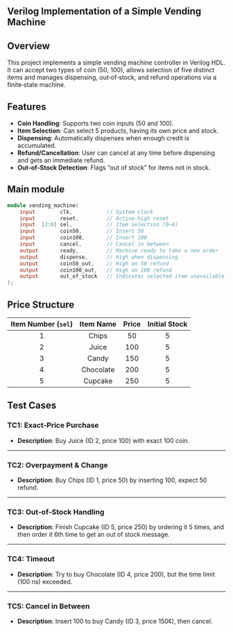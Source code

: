 ## Verilog Implementation of a Simple Vending Machine

## Overview
This project implements a simple vending machine controller in Verilog HDL.  
It can accept two types of coin (50, 100), allows selection of five distinct items and manages dispensing, out‑of‑stock, and refund operations via a finite‑state machine.

## Features
- **Coin Handling**: Supports two coin inputs (50 and 100).  
- **Item Selection**: Can select 5 products, having its own price and stock.  
- **Dispensing**: Automatically dispenses when enough credit is accumulated.  
- **Refund/Cancellation**: User can cancel at any time before dispensing and gets an immediate refund.  
- **Out‑of‑Stock Detection**: Flags “out of stock” for items not in stock.  


## Main module

```verilog
module vending_machine(
    input        clk,           // System clock
    input        reset,         // Active‑high reset
    input  [2:0] sel,           // Item selection (0–4)
    input        coin50,        // Insert 50 
    input        coin100,       // Insert 100
    input        cancel,        // Cancel in between
    output       ready,         // Machine ready to take a new order
    output       dispense,      // High when dispensing
    output       coin50_out,    // High on 50 refund
    output       coin100_out,   // High on 100 refund
    output       out_of_stock   // Indicates selected item unavailable
);
```  

## Price Structure

| Item Number (`sel`) | Item Name | Price     | Initial Stock |
|:-------------------:|:---------:|:---------:|:-------------:|
| 1                   | Chips     | 50        | 5             |
| 2                   | Juice     | 100       | 5             |
| 3                   | Candy     | 150       | 5             |
| 4                   | Chocolate | 200       | 5             |
| 5                   | Cupcake   | 250       | 5             |

## Test Cases

### TC1: Exact‑Price Purchase
- **Description**: Buy Juice (ID 2, price 100) with exact 100 coin.  

---

### TC2: Overpayment & Change
- **Description**: Buy Chips (ID 1, price 50) by inserting 100, expect 50 refund.  

---

### TC3: Out‑of‑Stock Handling
- **Description**: Finish Cupcake (ID 5, price 250) by ordering it 5 times, and then order it 6th time to get an out of stock message.
  
---

### TC4: Timeout
- **Description**: Try to buy Chocolate (ID 4, price 200), but the time limit (100 ns) exceeded. 

---

### TC5: Cancel in Between
- **Description**: Insert 100 to buy Candy (ID 3, price 150¢), then cancel.  






